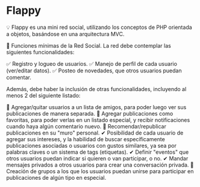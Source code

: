# Flappy

💡 Flappy es una mini red social, utilizando los conceptos de PHP orientada a objetos, basándose en una arquitectura MVC. 

📌 Funciones mínimas de la Red Social.
La red debe contemplar las siguientes funcionalidades:

✅ Registro y logueo de usuarios.
✅ Manejo de perfil de cada usuario (ver/editar datos).
✅ Posteo de novedades, que otros usuarios puedan comentar.

Además, debe haber la inclusión de otras funcionalidades, incluyendo al menos 2 del siguiente listado:

📍 Agregar/quitar usuarios a un lista de amigos, para poder luego ver sus publicaciones de manera separada.
📍 Agregar publicaciones como favoritas, para poder verlas en un listado especial, y recibir notificaciones cuando haya algún comentario nuevo.
📍 Recomendar/republicar publicaciones en su "muro" personal.
✔ Posibilidad de cada usuario de agregar sus intereses, y la habilidad de buscar específicamente publicaciones asociadas o usuarios con gustos similares, ya sea por palabras claves o un sistema de tags (etiquetas).
✔ Definir "eventos" que otros usuarios puedan indicar si quieren o van participar, o no.
✔ Mandar mensajes privados a otros usuarios para crear una conversación privada.
📍 Creación de grupos a los que los usuarios puedan unirse para participar en publicaciones de algún tipo en especial.
